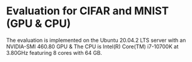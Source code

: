 # Evaluation for CIFAR and MNIST (GPU & CPU)

The evaluation is implemented on the Ubuntu 20.04.2 LTS server with an NVIDIA-SMI 460.80 GPU & The CPU is Intel(R) Core(TM) i7-10700K at 3.80GHz featuring 8 cores with 64 GB.
